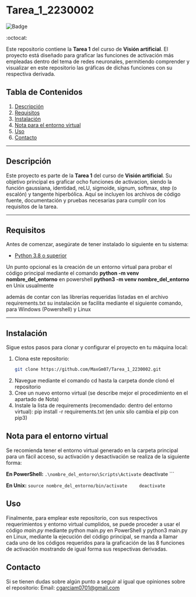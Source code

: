 # Tarea_1_2230002

![Badge](https://img.shields.io/badge/Estado-Completado-brightgreen)

:octocat:

Este repositorio contiene la **Tarea 1** del curso de **Visión artificial**. El proyecto está diseñado para graficar las funciones de activación más empleadas dentro del tema de redes neuronales, permitiendo comprender y visualizar en este repositorio las gráficas de dichas funciones con su respectiva derivada.


## Tabla de Contenidos

1. [Descripción](#descripción)
2. [Requisitos](#requisitos)
3. [Instalación](#instalación)
4. [Nota para el entorno virtual](#nota-para-el-entorno-virtual)
5. [Uso](#uso)
6. [Contacto](#contacto)

---

## Descripción

Este proyecto es parte de la **Tarea 1** del curso de **Visión artificial**. Su objetivo principal es graficar ocho funciones de activacion, siendo la función gaussiana, identidad, reLU, sigmoide, signum, softmax, step (o escalón) y tangente hiperbólica. Aquí se incluyen los archivos de código fuente, documentación y pruebas necesarias para cumplir con los requisitos de la tarea.

---

## Requisitos

Antes de comenzar, asegúrate de tener instalado lo siguiente en tu sistema:

- [Python 3.8 o superior](https://www.python.org/downloads/) 

Un punto opcional es la creación de un entorno virtual para probar el código principal mediante el comando
**python -m venv nombre_del_entorno** en powershell
**python3 -m venv nombre_del_entorno** en Unix usualmente

además de contar con las librerías requeridas listadas en el archivo requirements.txt
su instalación se facilita mediante el siguiente comando, para Windows (Powershell) y Linux


---
## Instalación

Sigue estos pasos para clonar y configurar el proyecto en tu máquina local:

1. Clona este repositorio:
   ```bash
   git clone https://github.com/MaxGm07/Tarea_1_2230002.git
2. Navegue mediante el comando cd hasta la carpeta donde clonó el repositorio
3. Cree un nuevo entorno virtual (se describe mejor el procedimiento en el apartado de Nota)
4. Instale la lista de requirements (recomendado: dentro del entorno virtual):
    pip install -r requirements.txt (en unix silo cambia el pip con pip3)



## Nota para el entorno virtual
Se recomienda tener el entorno virtual generado en la carpeta principal para un fácil acceso, su activación y desactivación se realiza de la siguiente forma: 

**En PowerShell:**
    ```
    .\nombre_del_entorno\Scripts\Activate
    ```
    deactivate
    ```

**En Unix:**
    ```
    source nombre_del_entorno/bin/activate    
    ```
    ```
    deactivate
    ```

## Uso
Finalmente, para emplear este repositorio, con sus respectivos requerimientos y entorno virtual cumplidos, se puede proceder a usar el código *main.py* mediante python main.py en PowerShell y python3 main.py en Linux, mediante la ejecución del código principal, se manda a llamar cada uno de los códigos requeridos para la graficación de las 8 funciones de activación mostrando de igual forma sus respectivas derivadas.

## Contacto
Si se tienen dudas sobre algún punto a seguir al igual que opiniones sobre el repositorio:
Email: cgarciam0701@gmail.com